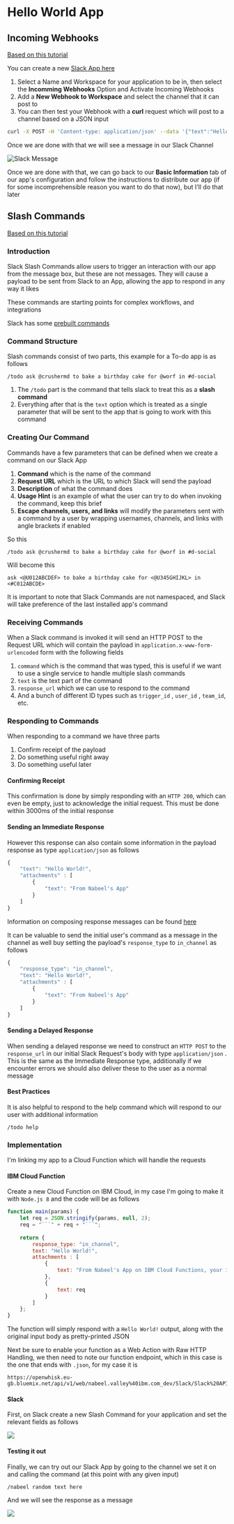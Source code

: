 # Hello World App

## Incoming Webhooks

[Based on this tutorial](https://api.slack.com/tutorials/slack-apps-hello-world)

You can create a new [Slack App here](https://api.slack.com/apps/new)

1. Select a Name and Workspace for your application to be in, then select the **Incomming Webhooks** Option and Activate Incoming Webhooks
2. Add a **New Webhook to Workspace** and select the channel that it can post to
3. You can then test your Webhook with a **curl** request which will post to a channel based on a JSON input

```bash
curl -X POST -H 'Content-type: application/json' --data '{"text":"Hello, World!"}' <YOUR WEBHOOK URL>
```

Once we are done with that we will see a message in our Slack Channel

![Slack Message](../.gitbook/assets/image%20%2821%29.png)

Once we are done with that, we can go back to our **Basic Information** tab of our app's configuration and follow the instructions to distribute our app \(if for some incomprehensible reason you want to do that now\), but I'll do that later

## Slash Commands

[Based on this tutorial](https://api.slack.com/slash-commands)

### Introduction

Slack Slash Commands allow users to trigger an interaction with our app from the message box, but these are not messages. They will cause a payload to be sent from Slack to an App, allowing the app to respond in any way it likes

These commands are starting points for complex workflows, and integrations

Slack has some [prebuilt commands](https://slack.zendesk.com/hc/en-us/articles/201259356-using-slash-commands?sid=zd-of-tdqu4b49e-udrs8rm29)

### Command Structure

Slash commands consist of two parts, this example for a To-do app is as follows

```text
/todo ask @crushermd to bake a birthday cake for @worf in #d-social
```

1. The `/todo` part is the command that tells slack to treat this as a **slash command**
2. Everything after that is the `text` option which is treated as a single parameter that will be sent to the app that is going to work with this command

### Creating Our Command

Commands have a few parameters that can be defined when we create a command on our Slack App

1. **Command** which is the name of the command
2. **Request URL** which is the URL to which Slack will send the payload
3. **Description** of what the command does
4. **Usage Hint** is an example of what the user can try to do when invoking the command, keep this brief
5. **Escape channels, users, and links** will modify the parameters sent with a command by a user by wrapping usernames, channels, and links with angle brackets if enabled

So this

```text
/todo ask @crushermd to bake a birthday cake for @worf in #d-social
```

Will become this

```text
ask <@U012ABCDEF> to bake a birthday cake for <@U345GHIJKL> in <#C012ABCDE>
```


It is important to note that Slack Commands are not namespaced, and Slack will take preference of the last installed app's command


### Receiving Commands

When a Slack command is invoked it will send an HTTP POST to the Request URL which will contain the payload in `application.x-www-form-urlencoded` form with the following fields

1. `command` which is the command that was typed, this is useful if we want to use a single service to handle multiple slash commands
2. `text` is the text part of the command
3. `response_url` which we can use to respond to the command
4. And a bunch of different ID types such as `trigger_id` , `user_id` , `team_id`, etc. 

### Responding to Commands

When responding to a command we have three parts

1. Confirm receipt of the payload
2. Do something useful right away
3. Do something useful later

#### Confirming Receipt

This confirmation is done by simply responding with an `HTTP 200`, which can even be empty, just to acknowledge the initial request. This must be done within 3000ms of the initial response

#### Sending an Immediate Response

However this response can also contain some information in the payload response as type `application/json` as follows

```javascript
{
    "text": "Hello World!",
    "attachments" : [
        {
            "text": "From Nabeel's App"
        }
    ]
}
```

Information on composing response messages can be found [here](https://api.slack.com/docs/messages#composing_messages)

It can be valuable to send the initial user's command as a message in the channel as well buy setting the payload's  `response_type` to `in_channel` as follows

```javascript
{
    "response_type": "in_channel",
    "text": "Hello World!",
    "attachments" : [
        {
            "text": "From Nabeel's App"
        }
    ]
}
```

#### Sending a Delayed Response

When sending a delayed response we need to construct an `HTTP POST` to the `response_url` in our initial Slack Request's body with type `application/json` . This is the same as the Immediate Response type, additionally if we encounter errors we should also deliver these to the user as a normal message

#### Best Practices

It is also helpful to respond to the help command which will respond to our user with additional information

```text
/todo help
```

### Implementation

I'm linking my app to a Cloud Function which will handle the requests

#### IBM Cloud Function

Create a new Cloud Function on IBM Cloud, in my case I'm going to make it with `Node.js 8` and the code will be as follows



```javascript
function main(params) {
    let req = JSON.stringify(params, null, 2);
    req = "```" + req + "```";
    
	return {
        response_type: "in_channel",
        text: "Hello World!",
        attachments : [
            {
                text: "From Nabeel's App on IBM Cloud Functions, your initial request was"
            },
            {
                text: req
            }
        ]       
    };
}

```



The function will simply respond with a `Hello World!` output, along with the original input body as pretty-printed JSON

Next be sure to enable your function as a Web Action with Raw HTTP Handling, we then need to note our function endpoint, which in this case is the one that ends with `.json`, for my case it is

```text
https://openwhisk.eu-gb.bluemix.net/api/v1/web/nabeel.valley%40ibm.com_dev/Slack/Slack%20API%20Hello%20World.json
```

#### Slack

First, on Slack create a new Slash Command for your application and set the relevant fields as follows

![](../.gitbook/assets/image%20%2824%29.png)

#### Testing it out

Finally, we can try out our Slack App by going to the channel we set it on and calling the command \(at this point with any  given input\)

```text
/nabeel random text here
```

And we will see the response as a message

![](../.gitbook/assets/image%20%2812%29.png)

